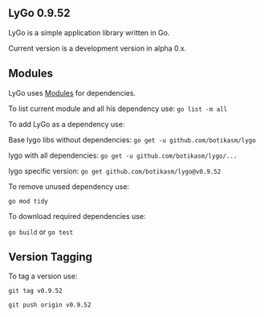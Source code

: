 LyGo 0.9.52
-

LyGo is a simple application library written in Go.

Current version is a development version in alpha 0.x.

Modules
-

LyGo uses [Modules](https://blog.golang.org/using-go-modules) for dependencies.

To list current module and all his dependency use:
`go list -m all`

To add LyGo as a dependency use:

Base lygo libs without dependencies:
`go get -u github.com/botikasm/lygo`

lygo with all dependencies: 
`go get -u github.com/botikasm/lygo/...`

lygo specific version: 
`go get github.com/botikasm/lygo@v0.9.52`

To remove unused dependency use:

`go mod tidy`

To download required dependencies use:

`go build` or `go test`

Version Tagging
-
To tag a version use:

`git tag v0.9.52` 

`git push origin v0.9.52`